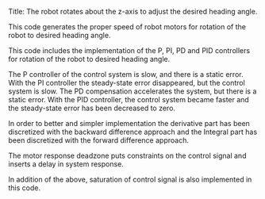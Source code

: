 Title: The robot rotates about the z-axis to adjust the desired heading angle.

This code generates the proper speed of robot motors for rotation of the robot to desired heading angle.

This code includes the implementation of the P, PI, PD and PID controllers for rotation of the robot to desired heading angle.

The P controller of the control system is slow, and there is a static error. With the PI controller the steady-state error disappeared, 
but the control system is slow. The PD compensation accelerates the system, but there is a static error.
With the PID controller, the control system became faster and the steady-state error has been decreased to zero.

In order to better and simpler implementation the derivative part has been discretized with the backward difference approach
and the Integral part has been discretized with the forward difference approach.

The motor response deadzone puts constraints on the control signal and inserts a delay in system response.

In addition of the above, saturation of control signal is also implemented in this code.
